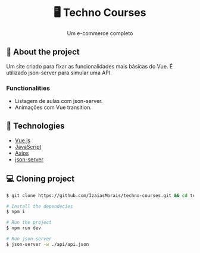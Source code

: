 <h1 align='center'>
   🖥 Techno Courses
</h1>

<p align="center">Um e-commerce completo</p>

## 📃 About the project

Um site criado para fixar as funcionalidades mais básicas do Vue. É utilizado json-server para simular uma API.

### Functionalities

- Listagem de aulas com json-server.
- Animações com Vue transition.

## 🚀 Technologies

- [Vue.js](https://vuejs.org/)
- [JavaScript](https://www.javascript.com/)
- [Axios](https://axios-http.com/)
- [json-server](https://www.npmjs.com/package/json-server)

## 💻 Cloning project

```bash
$ git clone https://github.com/IzaiasMorais/techno-courses.git && cd techno-courses
```

```bash
# Install the dependecies
$ npm i

# Run the project
$ npm run dev

# Run json-server
$ json-server -w ./api/api.json
```





